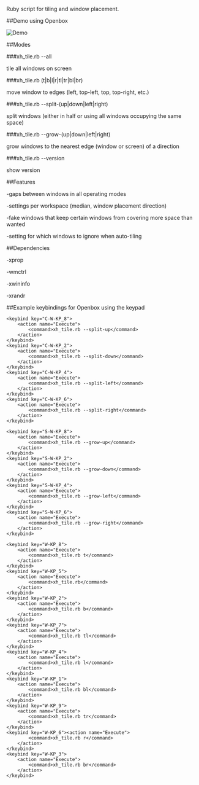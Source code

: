 Ruby script for tiling and window placement.

##Demo using Openbox

![Demo](http://i.imgur.com/4VgLJBn.gif)

##Modes

###xh_tile.rb --all

tile all windows on screen

###xh_tile.rb (t|b|l|r|tl|tr|bl|br)

move window to edges (left, top-left, top, top-right, etc.)

###xh_tile.rb --split-(up|down|left|right)

split windows (either in half or using all windows occupying the same space)

###xh_tile.rb --grow-(up|down|left|right)

grow windows to the nearest edge (window or screen) of a direction

###xh_tile.rb --version

show version

##Features

-gaps between windows in all operating modes

-settings per workspace (median, window placement direction)

-fake windows that keep certain windows from covering more space than wanted

-setting for which windows to ignore when auto-tiling


##Dependencies

-xprop

-wmctrl

-xwininfo

-xrandr


##Example keybindings for Openbox using the keypad

```
<keybind key="C-W-KP_8">
	<action name="Execute">
		<command>xh_tile.rb --split-up</command>
	</action>
</keybind>
<keybind key="C-W-KP_2">
	<action name="Execute">
		<command>xh_tile.rb --split-down</command>
	</action>
</keybind>
<keybind key="C-W-KP_4">
	<action name="Execute">
		<command>xh_tile.rb --split-left</command>
	</action>
</keybind>
<keybind key="C-W-KP_6">
	<action name="Execute">
		<command>xh_tile.rb --split-right</command>
	</action>
</keybind>

<keybind key="S-W-KP_8">
	<action name="Execute">
		<command>xh_tile.rb --grow-up</command>
	</action>
</keybind>
<keybind key="S-W-KP_2">
	<action name="Execute">
		<command>xh_tile.rb --grow-down</command>
	</action>
</keybind>
<keybind key="S-W-KP_4">
	<action name="Execute">
		<command>xh_tile.rb --grow-left</command>
	</action>
</keybind>
<keybind key="S-W-KP_6">
	<action name="Execute">
		<command>xh_tile.rb --grow-right</command>
	</action>
</keybind>

<keybind key="W-KP_8">
	<action name="Execute">
		<command>xh_tile.rb t</command>
	</action>
</keybind>
<keybind key="W-KP_5">
	<action name="Execute">
		<command>xh_tile.rb</command>
	</action>
</keybind>
<keybind key="W-KP_2">
	<action name="Execute">
		<command>xh_tile.rb b</command>
	</action>
</keybind>
<keybind key="W-KP_7">
	<action name="Execute">
		<command>xh_tile.rb tl</command>
	</action>
</keybind>
<keybind key="W-KP_4">
	<action name="Execute">
		<command>xh_tile.rb l</command>
	</action>
</keybind>
<keybind key="W-KP_1">
	<action name="Execute">
		<command>xh_tile.rb bl</command>
	</action>
</keybind>
<keybind key="W-KP_9">
	<action name="Execute">
		<command>xh_tile.rb tr</command>
	</action>
</keybind>
<keybind key="W-KP_6"><action name="Execute">
		<command>xh_tile.rb r</command>
	</action>
</keybind>
<keybind key="W-KP_3">
	<action name="Execute">
		<command>xh_tile.rb br</command>
	</action>
</keybind>
```